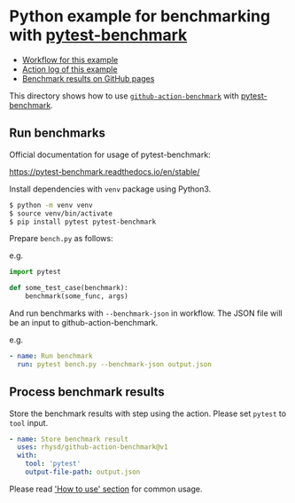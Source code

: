 Python example for benchmarking with [pytest-benchmark][tool]
=============================================================

- [Workflow for this example](../../.github/workflows/pytest.yml)
- [Action log of this example](https://github.com/benchmark-action/github-action-benchmark/actions?query=workflow%3A%22Python+Example+with+pytest%22)
- [Benchmark results on GitHub pages](https://rhysd.github.io/github-action-benchmark/dev/bench/)

This directory shows how to use [`github-action-benchmark`](https://github.com/benchmark-action/github-action-benchmark)
with [pytest-benchmark][tool].

## Run benchmarks

Official documentation for usage of pytest-benchmark:

https://pytest-benchmark.readthedocs.io/en/stable/

Install dependencies with `venv` package using Python3.

```sh
$ python -m venv venv
$ source venv/bin/activate
$ pip install pytest pytest-benchmark
```

Prepare `bench.py` as follows:

e.g.

```python
import pytest

def some_test_case(benchmark):
    benchmark(some_func, args)
```

And run benchmarks with `--benchmark-json` in workflow. The JSON file will be an input to
github-action-benchmark.

e.g.

```yaml
- name: Run benchmark
  run: pytest bench.py --benchmark-json output.json
```

## Process benchmark results

Store the benchmark results with step using the action. Please set `pytest` to `tool` input.

```yaml
- name: Store benchmark result
  uses: rhysd/github-action-benchmark@v1
  with:
    tool: 'pytest'
    output-file-path: output.json
```

Please read ['How to use' section](https://github.com/benchmark-action/github-action-benchmark#how-to-use) for common usage.

[tool]: https://pypi.org/project/pytest-benchmark/
